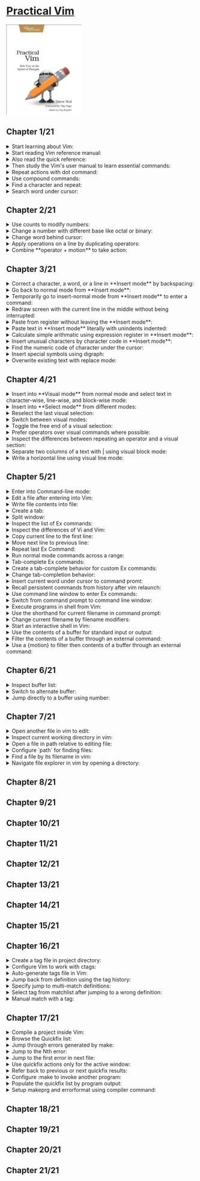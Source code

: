 # [Practical Vim](https://www.amazon.com/Practical-Vim-Thought-Pragmatic-Programmers/dp/1934356980/ref=sr_1_3?crid=3U5TSBECCZ34&keywords=practical+vim&qid=1659248704&sprefix=practical+%2Caps%2C654&sr=8-3)
<img alt="9781934356982" src="../covers/9781934356982.jpg" width="200"/>

## Chapter 1/21

<details>
<summary>Start learning about Vim:</summary>

> * (`:help`)

> Origin: 1

> References:
---
</details>

<details>
<summary>Start reading Vim reference manual:</summary>

> * (`reference`)

> Origin: 1

> References:
---
</details>

<details>
<summary>Also read the quick reference:</summary>

> * (`quickref`)

> Origin: 1

> References:
---
</details>

<details>
<summary>Then study the Vim's user manual to learn essential commands:</summary>

> * (`user-manual`)

> Origin: 1

> References:
---
</details>

<details>
<summary>Repeat actions with dot command:</summary>

> * (`repeating`)::(`single-repeat`)::(`.`)

> Origin: 1

> References:
---
</details>

<details>
<summary>Use compound commands:</summary>

> * (`Insert`)::(`inserting`)::(`a` or `A`)
> * (`Insert`)::(`inserting`)::(`i` or `I`)
> * (`Insert`)::(`inserting`)::(`o` or `O`)
> * (`Insert`)::(`delete-insert`)::(`s` or `S`)
> * (`Insert`)::(`delete-insert`)::(`c` or `C`)

> Origin: 1

> References:
---
</details>

<details>
<summary>Find a character and repeat:</summary>

> * (`cursor-motions`)::(`left-right-motions`)::(`f` or `F`)
> * (`cursor-motions`)::(`left-right-motions`)::(`t`) and (`T`)
> * (`cursor-motions`)::(`left-right-motions`)::(`;`)
> * (`cursor-motions`)::(`left-right-motions`)::(`,`)

> Origin: 1

> References:
---
</details>

<details>
<summary>Search word under cursor:</summary>

> * (`pattern-searches`)::(`search-commands`)::(`star`)

> Origin: 1

> References:
---
</details>

## Chapter 2/21

<details>
<summary>Use counts to modify numbers:</summary>

> * (`reference`)::(`notation`)::(`count`)
> * (`changing`)::(`simple-change`)::(`ctrl-a`)
> * (`changing`)::(`simple-change`)::(`ctrl-x`)

> Origin: 2

> References:
---
</details>

<details>
<summary>Change a number with different base like octal or binary:</summary>

> * (`options`)::(`option-summary`)::(`nrformats`)

> Origin: 2

> References:
---
</details>

<details>
<summary>Change word behind cursor:</summary>

> * (`changing`)::(`delete-insert`)::(`cw` or `cW`)

> Origin: 2

> References:
---
</details>

<details>
<summary>Apply operations on a line by duplicating operators:</summary>

> * (`changing`)::(`deleting`)::(`dd`)
> * (`changing`)::(`simple-change`)::(`gUU` or `guu`)

> Origin: 2

> References:
---
</details>

<details>
<summary>Combine **operator + motion** to take action:</summary>

> **Motions:**
>
> * (`cursor-motions`)::(`operator`)
> * (`cursor-motions`)::(`object-select`)::(`aw`)
> * (`cursor-motions`)::(`object-select`)::(`as`)
> * (`cursor-motions`)::(`object-select`)::(`ap`)
>
> **operator:**
>
> * (`changing`)::(`deleting`)::(`d`)
> * (`changing`)::(`delete-insert`)::(`c`)
> * (`changing`)::(`copy-move`)::(`y`)
> * (`changing`)::(`simple-change`)::(`case`)::(`~` or `gU` or `gu` or `g~`)
> * (`changing`)::(`simple-change`)::(`shift-left-right`)::(`<` or `>`)
> * (`changing`)::(`complex-change`)::(`!`)
>
> **custom operators:**
>
> * (`key-mapping`)::(`map-operator`)
>
> **custom motions:**
>
> * (`key-mapping`)::(`omap-info`)

> Origin: 2

> References:
---
</details>

## Chapter 3/21

<details>
<summary>Correct a character, a word, or a line in **Insert mode** by backspacing:</summary>

> * (`Insert`)::(`ins-special-keys`)::(`i_ctrl-h`)
> * (`Insert`)::(`ins-special-keys`)::(`i_ctrl-w`)
> * (`Insert`)::(`ins-special-keys`)::(`i_ctrl-u`)

> Origin: 3

> References:
---
</details>

<details>
<summary>Go back to normal mode from **Insert mode**:</summary>

> * (`reference`)::(`notation`)::(`<esc>`)
> * (`Insert`)::(`ins-special-keys`)::(`i_ctrl-[`)

> Origin: 3

> References:
---
</details>

<details>
<summary>Temporarily go to insert-normal mode from **Insert mode** to enter a command:</summary>

> * (`Insert`)::(`ins-special-special`)::(`i_ctrl-o`)

> Origin: 3

> References:
---
</details>

<details>
<summary>Redraw screen with the current line in the middle without being interrupted:</summary>

> * (`scrolling`)::(`scroll-cursor`)::(`zz`)

> Origin: 3

> References:
---
</details>

<details>
<summary>Paste from register without leaving the **Insert mode**:</summary>

> * (`Insert`)::(`ins-special-keys`)::(`i_ctrl-r`)

> Origin: 3

> References:
---
</details>

<details>
<summary>Paste text in **Insert mode** literally with unindents indented:</summary>

> * (`Insert`)::(`ins-special-keys`)::(`i_ctrl-r_ctrl-p`)

> Origin: 3

> References:
---
</details>

<details>
<summary>Calculate simple arithmatic using expression register in **Insert mode**:</summary>

> * (`Insert`)::(`ins-special-keys`)::(`i_ctrl-r`)::(`i_ctrl_r_=`)

> Origin: 3

> References:
---
</details>

<details>
<summary>Insert unusual characters by character code in **Insert mode**:</summary>

> * (`Insert`)::(`ins-special-keys`)::(`i_ctrl-v`)
> * (`Insert`)::(`ins-special-keys`)::(`i_ctrl-v_digit`)

> Origin: 3

> References:
---
</details>

<details>
<summary>Find the numeric code of character under the cursor:</summary>

> * (`various`)::(`varous-cmds`)::(`ga`)

> Origin: 3

> References:
---
</details>

<details>
<summary>Insert special symbols using digraph:</summary>

> * (`Insert`)::(`ins-special-keys`)::(`i_ctrl-k`)
> * (`digraph`)::(`digraph-table`)

> Origin: 3

> References:
---
</details>

<details>
<summary>Overwrite existing text with replace mode:</summary>

> * (`Insert`)::(`Replace`)
> * (`changing`)::(`delete-insert`)::(`R`)
> * (`changing`)::(`simple-change`)::(`r`)

> Origin: 3

> References:
---
</details>

## Chapter 4/21

<details>
<summary>Insert into **Visual mode** from normal mode and select text in character-wise, line-wise, and block-wise mode:</summary>

> * (`Visual`)::(`visual-start`)::(`v`)
> * (`Visual`)::(`visual-start`)::(`V`)
> * (`Visual`)::(`visual-start`)::(`ctrl-v`)

> Origin: 4

> References:
---
</details>

<details>
<summary>Insert into **Select mode** from different modes:</summary>

> * (`Visual`)::(`Select`)

> Origin: 4

> References:
---
</details>

<details>
<summary>Reselect the last visual selection:</summary>

> * (`Visual`)::(`visual-start`)::(`gv`)

> Origin: 4

> References:
---
</details>

<details>
<summary>Switch between visual modes:</summary>

> * (`Visual`)::(`visual-start`)::(`v_v`)

> Origin: 4

> References:
---
</details>

<details>
<summary>Toggle the free end of a visual selection:</summary>

> * (`Visual`)::(`visual-change`)::(`v_o`)

> Origin: 4

> References:
---
</details>

<details>
<summary>Prefer operators over visual commands where possible:</summary>

> * (`changing`)::(`simple-change`)::(`case`)::(`v_u` or `v_U` or `v_~`)
> * (`changing`)::(`simple-change`)::(`case`)::(`~` or `gU` or `gu` or `g~`)

> Origin: 4

> References:
---
</details>

<details>
<summary>Inspect the differences between repeating an operator and a visual section:</summary>

> * (`Visual`)::(`visual-repeat`)

> Origin: 4

> References:
---
</details>

<details>
<summary>Separate two columns of a text with | using visual block mode:</summary>

> *first reduce spaces between columns*
>
> * (`Visual`)::(`visual-start`)::(`ctrl-v`)
>
> *then reselect previous visual selection, and replace column with | character.*
>
> * (`Visual`)::(`visual-start`)::(`gv`)

> Origin: 4

> References:
---
</details>

<details>
<summary>Write a horizontal line using visual line mode:</summary>

> *first move the cursor on a line, then enter linewise visual mode:*
>
> * (`Visual`)::(`visual-start`)::(`V`)
>
> *then replace every occurance of a character in that line with another character:*
>
> * (`changing`)::(`simple-change`)::(`r`)

> Origin: 4

> References:
---
</details>

## Chapter 5/21

<details>
<summary>Enter into Command-line mode:</summary>

> * (`command-line-mode`)

> Origin: 5

> References:
---
</details>

<details>
<summary>Edit a file after entering into Vim:</summary>

> * (`edit-files`)::(`edit-a-file`)::(`:edit`)

> Origin: 5

> References:
---
</details>

<details>
<summary>Write file contents into file:</summary>

> * (`edit-files`)::(`writing`)::(`:write`)

> Origin: 5

> References:
---
</details>

<details>
<summary>Create a tab:</summary>

> * (`tab-page`)::(`tab-page-commands`)::(`:tabedit`)

> Origin: 5

> References:
---
</details>

<details>
<summary>Split window:</summary>

> * (`windows`)::(`opening-window`)::(`:split`)

> Origin: 5

> References:
---
</details>

<details>
<summary>Inspect the list of Ex commands:</summary>

> * (`index`)::(`ex-cmd-index`)

> Origin: 5

> References:
---
</details>

<details>
<summary>Inspect the differences of Vi and Vim:</summary>

> * (`vi-differences`)

> Origin: 5

> References:
---
</details>

<details>
<summary>Copy current line to the first line:</summary>

> * (`changing`)::(`copy-move`)::(`:copy`)

> Origin: 5

> References:
---
</details>

<details>
<summary>Move next line to previous line:</summary>

> * (`changing`)::(`copy-move`)::(`:move`)

> Origin: 5

> References:
---
</details>

<details>
<summary>Repeat last Ex Command:</summary>

> * (`repeating`)::(`single-repeat`)::(`@:`)

> Origin: 5

> References:
---
</details>

<details>
<summary>Run normal mode commands across a range:</summary>

> * (`various`)::(`various-cmds`)::(`:normal`)

> Origin: 5

> References:
---
</details>

<details>
<summary>Tab-complete Ex commands:</summary>

> * (`cmdline-mode`)::(`cmdline-completion`)::(`c_ctrl-d`)

> Origin: 5

> References:
---
</details>

<details>
<summary>Create a tab-complete behavior for custom Ex commands:</summary>

> * (`key-mapping`)::(`user-commands`)::(`command-completion`)

> Origin: 5

> References:
---
</details>

<details>
<summary>Change tab-completion behavior:</summary>

> * (`options`)::(`option-summary`)::(`wildmode`)

> Origin: 5

> References:
---
</details>

<details>
<summary>Insert current word under cursor to command promt:</summary>

> * (`cmdline-mode`)::(`cmdline-editing`)::(`c_ctrl-r_ctrl-w`)

> Origin: 5

> References:
---
</details>

<details>
<summary>Recall persistent commands from history after vim relaunch:</summary>

> * (`starting`)::(`viminfo`)

> Origin: 5

> References:
---
</details>

<details>
<summary>Use command line window to enter Ex commands:</summary>

> * (`cmdline-mode`)::(`cmdline-window`)

> Origin: 5

> References:
---
</details>

<details>
<summary>Switch from command prompt to command line window:</summary>

> * (`cmdline-mode`)::(`cmdline-window`)::(`c_ctrl-f`)

> Origin: 5

> References:
---
</details>

<details>
<summary>Execute programs in shell from Vim:</summary>

> * (`various`)::(`various-cmds`)::(`:!`)

> Origin: 5

> References:
---
</details>

<details>
<summary>Use the shorthand for current filename in command prompt:</summary>

> * (`cmdline-mode`)::(`cmdline-special`)

> Origin: 5

> References:
---
</details>

<details>
<summary>Change current filename by filename modifiers:</summary>

> * (`cmdline-mode`)::(`cmdline-special`)::(`filename-modifiers`)

> Origin: 5

> References:
---
</details>

<details>
<summary>Start an interactive shell in Vim:</summary>

> * (`various`)::(`various-cmds`)::(`:shell`)

> Origin: 5

> References:
---
</details>

<details>
<summary>Use the contents of a buffer for standard input or output:</summary>

> * (`Insert`)::(`inserting-file`)::(`:read!`)
> * (`edit-files`)::(`writing`)::(`write_c`)
> * (`tips`)::(`rename-files`)

> Origin: 5

> References:
---
</details>

<details>
<summary>Filter the contents of a buffer through an external command:</summary>

> * (`changing`)::(`complex-change`)::(`:range!`)

> Origin: 5

> References:
---
</details>

<details>
<summary>Use a {motion} to filter then contents of a buffer through an external command:</summary>

> * (`changing`)::(`complex-change`)::(`!`)

> Origin: 5

> References:
---
</details>

## Chapter 6/21

<details>
<summary>Inspect buffer list:</summary>

> * (`windows` or `buffers`)::(`buffer-hidden`)::(`:buffers` or `:ls`)

> Origin: 6

> References:
---
</details>

<details>
<summary>Switch to alternate buffer:</summary>

> * (`windows` or `buffers`)::(`buffer-hidden`)::(`:bnext`)
> * (`windows` or `buffers`)::(`buffer-hidden`)::(`:bprevious`)

> Origin: 6

> References:
---
</details>

<details>
<summary>Jump directly to a buffer using number:</summary>

> * (`windows` or `buffers`)::(`buffer-hidden`)::(`:buffer`)

> Origin: 6

> References:
---
</details>

## Chapter 7/21

<details>
<summary>Open another file in vim to edit:</summary>

> ```vim
> :edit
> ```
> * (`edit-files`)::(`edit-a-file`)::(`:edit`)

> Origin: 7

> References:
---
</details>

<details>
<summary>Inspect current working directory in vim:</summary>

> ```vim
> :pwd
> ```
> * (`edit-files`)::(`current-directory`)::(`:pwd`)

> Origin: 7

> References:
---
</details>

<details>
<summary>Open a file in path relative to editing file:</summary>

> ```vim
> :edit %:h
> ```
> * `cmdline-mode`)::(`cmdline-special`)::(`filename-modifiers`)::(`%:h`)

> Origin: 7

> References:
---
</details>

<details>
<summary>Configure `path` for finding files:</summary>

> ```vim
> set path+=src,include,docs
> ```
> * (`options`)::(`option-summary`)::(`path`)
> * (`editing-files`)::(`file-searching`)::(`starstar`)

> Origin: 7

> References:
---
</details>

<details>
<summary>Find a file by its filename in vim:</summary>

> ```vim
> :find main.cpp
> ```
> * (`edit-files`)::(`editing-a-file`)::(`:find`)

> Origin: 7

> References:
---
</details>

<details>
<summary>Navigate file explorer in vim by opening a directory:</summary>

> ```sh
> vim path/to/directory
> ```
> * (`netrw`)::(`netrw-explore`)::(`:Explore`)
> * (`netrw`)::(`netrw-explore`)::(`:Sexplore`)
> * (`netrw`)::(`netrw-explore`)::(`:Vexplore`)

> Origin: 7

> References:
---
</details>

## Chapter 8/21
## Chapter 9/21
## Chapter 10/21
## Chapter 11/21
## Chapter 12/21
## Chapter 13/21
## Chapter 14/21
## Chapter 15/21
## Chapter 16/21

<details>
<summary>Create a tag file in project directory:</summary>

> ```sh
> ctags *.cpp
> ```
> * (`tags-and-searches`)::(`tags-file-format`)::(`ctags`)

> Origin: 16

> References:
---
</details>

<details>
<summary>Configure Vim to work with ctags:</summary>

> ```vim
> :set tags?
> ```
> * (`tags-and-searches`)::(`tag-commands`)::(`tags`)

> Origin: 16

> References:
---
</details>

<details>
<summary>Auto-generate tags file in Vim:</summary>

> ```vim
> :! ctags -R
> :nnoremap <F5> :! ctags -R<CR>
> :autocmd bufwritepost *.cpp call system("ctags -R")
> ```
> * (`map.txt`)::(`key-mapping`)::(`map-commands`)
> * (`autocommand`)::(`autocmd-define`)::(`autocmd`)
> * (`various`)::(`various-cmds`)::(`:!cmd`)

> Origin: 16

> References:
---
</details>

<details>
<summary>Jump back from definition using the tag history:</summary>

> * (`tags-and-searches`)::(`tag-stack`)
> * (`tags-and-searches`)::(`tag-stack`)::(`ctrl-t`)
> * (`tags-and-searches`)::(`tag-stack`)::(`:pop`)
> * (`tags-and-searches`)::(`tag-stack`)::(`:tags`)

> Origin: 16

> References:
---
</details>

<details>
<summary>Specify jump to multi-match definitions:</summary>

> * (`tags-and-searches`)::(`:tag-matchlist`)::(`g_ctrl-]`)

> Origin: 16

> References:
---
</details>

<details>
<summary>Select tag from matchlist after jumping to a wrong definition:</summary>

> * (`tags-and-searches`)::(`:tag-matchlist`)::(`tselect`)
> * (`tags-and-searches`)::(`:tag-matchlist`)::(`tfirst`)
> * (`tags-and-searches`)::(`:tag-matchlist`)::(`tlast`)
> * (`tags-and-searches`)::(`:tag-matchlist`)::(`tnext`)
> * (`tags-and-searches`)::(`:tag-matchlist`)::(`tprev`)

> Origin: 16

> References:
---
</details>

<details>
<summary>Manual match with a tag:</summary>

> * (`tags-and-searches`)::(`:tag-commands`)::(`:tag`)
> * (`tags-and-searches`)::(`:tag-commands`)::(`:tjump`)

> Origin: 16

> References:
---
</details>

## Chapter 17/21

<details>
<summary>Compile a project inside Vim:</summary>

> * (`quickfix.txt`)::(`:make_makeprg`)::(`:make`)

> Origin: 17

> References:
---
</details>

<details>
<summary>Browse the Quickfix list:</summary>

> * (`quickfix.txt`)::(`quickfix-window`)::(`:copen`)
> * (`quickfix.txt`)::(`quickfix-window`)::(`:cclose`)

> Origin: 17

> References:
---
</details>

<details>
<summary>Jump through errors generated by make:</summary>

> * (`quickfix.txt`)::(`quickfix`)
> * (`quickfix.txt`)::(`quickfix`)::(`:cnext`)
> * (`quickfix.txt`)::(`quickfix`)::(`:cprev`)
> * (`quickfix.txt`)::(`quickfix`)::(`:cfirst`)
> * (`quickfix.txt`)::(`quickfix`)::(`:clast`)

> Origin: 17

> References:
---
</details>

<details>
<summary>Jump to the Nth error:</summary>

> * (`quickfix.txt`)::(`quickfix`)::(`:cc`)

> Origin: 17

> References:
---
</details>

<details>
<summary>Jump to the first error in next file:</summary>

> * (`quickfix.txt`)::(`quickfix`)::(`:cnfile`)
> * (`quickfix.txt`)::(`quickfix`)::(`:cpfile`)

> Origin: 17

> References:
---
</details>

<details>
<summary>Use quickfix actions only for the active window:</summary>

> * (`:make_makeprg`)::(`:lmake`)
> * (`quickfix.txt`)::(`quickfix`)::(`:lnext`)
> * (`quickfix.txt`)::(`quickfix`)::(`:lprev`)
> * (`quickfix.txt`)::(`quickfix`)::(`:lfirst`)
> * (`quickfix.txt`)::(`quickfix`)::(`:llast`)
> * (`quickfix.txt`)::(`quickfix`)::(`:lnfile`)
> * (`quickfix.txt`)::(`quickfix`)::(`:lpfile`)
> * (`quickfix.txt`)::(`quickfix`)::(`:ll`)
> * (`quickfix.txt`)::(`quickfix-window`)::(`:lopen`)
> * (`quickfix.txt`)::(`quickfix-window`)::(`:lclose`)

> Origin: 17

> References:
---
</details>

<details>
<summary>Refer back to previous or next quickfix results:</summary>

> * (`quickfix.txt`)::(`quickfix-error-lists`)::(`:chistory`)
> * (`quickfix.txt`)::(`quickfix-error-lists`)::(`:lhistory`)
> * (`quickfix.txt`)::(`quickfix-error-lists`)::(`:colder`)
> * (`quickfix.txt`)::(`quickfix-error-lists`)::(`:lolder`)
> * (`quickfix.txt`)::(`quickfix-error-lists`)::(`:cnewer`)
> * (`quickfix.txt`)::(`quickfix-error-lists`)::(`:lnewer`)

> Origin: 17

> References:
---
</details>

<details>
<summary>Configure :make to invoke another program:</summary>

> ```vim
> :setlocal makeprg=nasm -f elf64 -g -F dwarf -l %:r.lst %
> ```
> * (`options`)::(`option-summary`)::(`makeprg`)
> * (`options`)::(`set-options`)::(`local-options`)::(`setlocal`)

> Origin: 17

> References:
---
</details>

<details>
<summary>Populate the quickfix list by program output:</summary>

> ```vim
> :setglobal errorformat?
> :setlocal efm=%A%f\,\ line\ %l\,\ character\ %c:%m,%Z%.%#,%-G%.%#
> ```
> * (`quickfix.txt`)::(`error-file-format`)::(`errorformat`)
> * (`options`)::(`set-options`)::(`local-options`)::(`setglobal`)

> Origin: 17

> References:
---
</details>

<details>
<summary>Setup makeprg and errorformat using compiler command:</summary>

> ```vim
> :compiler gcc
> ```
> * (`quickfix.txt`)::(`compiler-select`)::(`compiler`)

> Origin: 17

> References:
---
</details>

## Chapter 18/21
## Chapter 19/21
## Chapter 20/21
## Chapter 21/21
